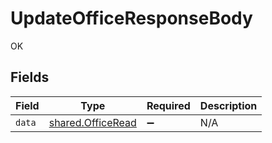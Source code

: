 # UpdateOfficeResponseBody

OK


## Fields

| Field                                                  | Type                                                   | Required                                               | Description                                            |
| ------------------------------------------------------ | ------------------------------------------------------ | ------------------------------------------------------ | ------------------------------------------------------ |
| `data`                                                 | [shared.OfficeRead](../../models/shared/officeread.md) | :heavy_minus_sign:                                     | N/A                                                    |
